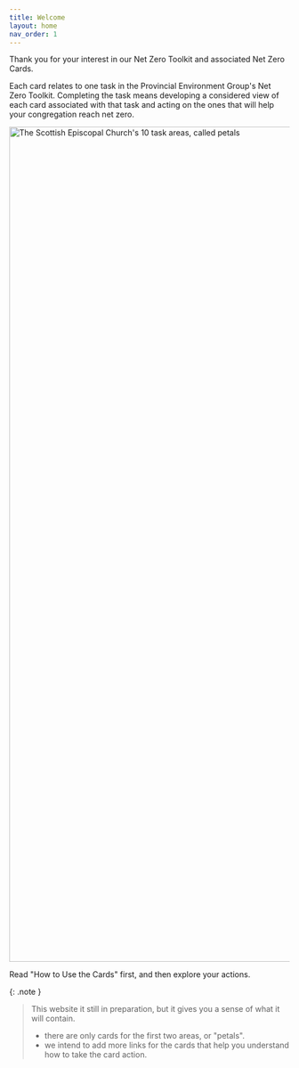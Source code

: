 ```yaml
---
title: Welcome
layout: home
nav_order: 1
---
```


Thank you for your interest in our Net Zero Toolkit and associated Net Zero Cards.

Each card relates to one task in the Provincial Environment Group's Net Zero Toolkit.  Completing the task means developing a considered view of each card associated with that task and acting on the ones that will help your congregation reach net zero.

<img alt-text=' ' src='{{"/graphics/NetZeroActionPlan10petals.jpg" | relative_url}}'  alt="The Scottish Episcopal Church's 10 task areas, called petals" width="1500px">

Read "How to Use the Cards" first, and then explore your actions.

{: .note }

> This website it still in preparation, but it gives you a sense of what it will contain.
> 
> - there are only cards for the first two areas, or "petals".   
> - we intend to add more links for the cards that help you understand how to take the card action.


